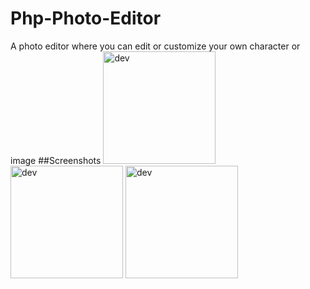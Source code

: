# Php-Photo-Editor
A photo editor where you can edit or customize your own character or image
##Screenshots
<img src="dev.jpg" alt="dev" width="180">
<img src="dev1.jpg" alt="dev" width="180">
<img src="dev2.jpg" alt="dev" width="180">
